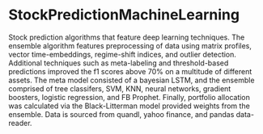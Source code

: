 # StockPredictionMachineLearning
Stock prediction algorithms that feature deep learning techniques. The ensemble algorithm features preprocessing of data using matrix profiles, vector time-embeddings, regime-shift indices, and outlier detection. Additional techniques such as meta-labeling and threshold-based predictions improved the f1 scores above 70% on a multitude of different assets. The meta model consisted of a bayesian LSTM, and the ensemble comprised of tree classifers, SVM, KNN, neural networks, gradient boosters, logistic regression, and FB Prophet. Finally, portfolio allocation was calculated via the Black-Litterman model provided weights from the ensemble. Data is sourced from quandl, yahoo finance, and pandas data-reader.

